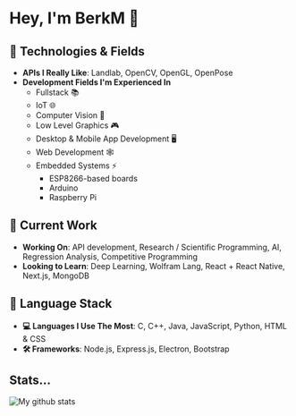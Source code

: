 # Hey, I'm BerkM 👋

## 🚀 Technologies & Fields
- **APIs I Really Like**: Landlab, OpenCV, OpenGL, OpenPose
- **Development Fields I'm Experienced In**
    - Fullstack 📚
    - IoT 🌐
    - Computer Vision 🔭
    - Low Level Graphics 🎮
    - Desktop & Mobile App Development 🖥️
    - Web Development 🕸️
    - Embedded Systems ⚡
        - ESP8266-based boards
        - Arduino
        - Raspberry Pi

## 🌱 Current Work
- **Working On**: API development, Research / Scientific Programming, AI, Regression Analysis, Competitive Programming
- **Looking to Learn**: Deep Learning, Wolfram Lang, React + React Native, Next.js, MongoDB

## 🧱 Language Stack
- **💻 Languages I Use The Most**: C, C++, Java, JavaScript, Python, HTML & CSS
- **🛠️ Frameworks**: Node.js, Express.js, Electron, Bootstrap

## Stats...
![My github stats](https://github-readme-stats.vercel.app/api?username=BerkM125&hide=contribs&theme=tokyonight&show_icons=true&hide_border=false)

<!--**BerkM125/BerkM125** is a ✨ _special_ ✨ repository because its `README.md` (this file) appears on your GitHub profile.

Here are some ideas to get you started:

- 🔭 I’m currently working on ...
- 🌱 I’m currently learning ...
- 👯 I’m looking to collaborate on ...
- 🤔 I’m looking for help with ...
- 💬 Ask me about ...
- 📫 How to reach me: ...
- 😄 Pronouns: ...
- ⚡ Fun fact: ...
-->
